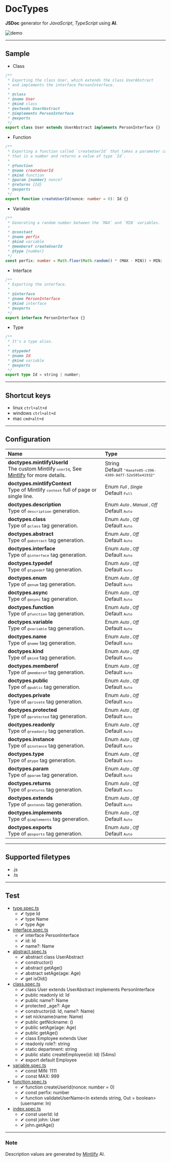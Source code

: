 # DocTypes

**JSDoc** generator for _JavaScript_, _TypeScript_ using **AI**.

![demo](./demo.gif)

---

## Sample

-   Class

```typescript
/**
 * Exporting the class User, which extends the class UserAbstract
 * and implements the interface PersonInterface.
 *
 * @class
 * @name User
 * @kind class
 * @extends UserAbstract
 * @implements PersonInterface
 * @exports
 */
export class User extends UserAbstract implements PersonInterface {}
```

-   Function

```typescript
/**
 * Exporting a function called `createUserId` that takes a parameter called `nonce`
 * that is a number and returns a value of type `Id`.
 *
 * @function
 * @name createUserId
 * @kind function
 * @param {number} nonce?
 * @returns {Id}
 * @exports
 */
export function createUserId(nonce: number = 0): Id {}
```

-   Variable

```typescript
/**
 * Generating a random number between the `MAX` and `MIN` variables.
 *
 * @constant
 * @name perfix
 * @kind variable
 * @memberof createUserId
 * @type {number}
 */
const perfix: number = Math.floor(Math.random() * (MAX - MIN)) + MIN;
```

-   Interface

```typescript
/**
 * Exporting the interface.
 *
 * @interface
 * @name PersonInterface
 * @kind interface
 * @exports
 */
export interface PersonInterface {}
```

-   Type

```typescript
/**
 * It's a type alias.
 *
 * @typedef
 * @name Id
 * @kind variable
 * @exports
 */
export type Id = string | number;
```

---

## Shortcut keys

-   linux `ctrl+alt+d`
-   windows `ctrl+alt+d`
-   mac `cmd+alt+d`

---

## Configuration

| **Name**                                                                                                                                 | **Type**                                                                        |
| :--------------------------------------------------------------------------------------------------------------------------------------- | :------------------------------------------------------------------------------ |
| **doctypes.mintlifyUserId**</br>The custom Mintlify <small>`userId`</small>, See [Mintlify](https://www.mintlify.com/) for more details. | String</br>Default <small>`"4aeafe05-c396-4389-8d77-52e585e41932"`</small>      |
| **doctypes.mintlifyContext**</br>Type of Mintlify <small>`context`</small> full of page or single line.                                  | Enum <small>_Full_ , _Single_</small></br>Default <small>`Full`</small>         |
| **doctypes.description**</br>Type of <small>`description`</small> generation.                                                            | Enum <small>_Auto_ , _Manual_ , _Off_</small></br>Default <small>`Auto`</small> |
| **doctypes.class**</br>Type of <small>`@class`</small> tag generation.                                                                   | Enum <small>_Auto_ , _Off_</small></br>Default <small>`Auto`</small>            |
| **doctypes.abstract**</br>Type of <small>`@abstract`</small> tag generation.                                                             | Enum <small>_Auto_ , _Off_</small></br>Default <small>`Auto`</small>            |
| **doctypes.interface**</br>Type of <small>`@interface`</small> tag generation.                                                           | Enum <small>_Auto_ , _Off_</small></br>Default <small>`Auto`</small>            |
| **doctypes.typedef**</br>Type of <small>`@typedef`</small> tag generation.                                                               | Enum <small>_Auto_ , _Off_</small></br>Default <small>`Auto`</small>            |
| **doctypes.enum**</br>Type of <small>`@enum`</small> tag generation.                                                                     | Enum <small>_Auto_ , _Off_</small></br>Default <small>`Auto`</small>            |
| **doctypes.async**</br>Type of <small>`@async`</small> tag generation.                                                                   | Enum <small>_Auto_ , _Off_</small></br>Default <small>`Auto`</small>            |
| **doctypes.function**</br>Type of <small>`@function`</small> tag generation.                                                             | Enum <small>_Auto_ , _Off_</small></br>Default <small>`Auto`</small>            |
| **doctypes.variable**</br>Type of <small>`@variable`</small> tag generation.                                                             | Enum <small>_Auto_ , _Off_</small></br>Default <small>`Auto`</small>            |
| **doctypes.name**</br>Type of <small>`@name`</small> tag generation.                                                                     | Enum <small>_Auto_ , _Off_</small></br>Default <small>`Auto`</small>            |
| **doctypes.kind**</br>Type of <small>`@kind`</small> tag generation.                                                                     | Enum <small>_Auto_ , _Off_</small></br>Default <small>`Auto`</small>            |
| **doctypes.memberof**</br>Type of <small>`@memberof`</small> tag generation.                                                             | Enum <small>_Auto_ , _Off_</small></br>Default <small>`Auto`</small>            |
| **doctypes.public**</br>Type of <small>`@public`</small> tag generation.                                                                 | Enum <small>_Auto_ , _Off_</small></br>Default <small>`Auto`</small>            |
| **doctypes.private**</br>Type of <small>`@private`</small> tag generation.                                                               | Enum <small>_Auto_ , _Off_</small></br>Default <small>`Auto`</small>            |
| **doctypes.protected**</br>Type of <small>`@protected`</small> tag generation.                                                           | Enum <small>_Auto_ , _Off_</small></br>Default <small>`Auto`</small>            |
| **doctypes.readonly**</br>Type of <small>`@readonly`</small> tag generation.                                                             | Enum <small>_Auto_ , _Off_</small></br>Default <small>`Auto`</small>            |
| **doctypes.instance**</br>Type of <small>`@instance`</small> tag generation.                                                             | Enum <small>_Auto_ , _Off_</small></br>Default <small>`Auto`</small>            |
| **doctypes.type**</br>Type of <small>`@type`</small> tag generation.                                                                     | Enum <small>_Auto_ , _Off_</small></br>Default <small>`Auto`</small>            |
| **doctypes.param**</br>Type of <small>`@param`</small> tag generation.                                                                   | Enum <small>_Auto_ , _Off_</small></br>Default <small>`Auto`</small>            |
| **doctypes.returns**</br>Type of <small>`@returns`</small> tag generation.                                                               | Enum <small>_Auto_ , _Off_</small></br>Default <small>`Auto`</small>            |
| **doctypes.extends**</br>Type of <small>`@extends`</small> tag generation.                                                               | Enum <small>_Auto_ , _Off_</small></br>Default <small>`Auto`</small>            |
| **doctypes.implements**</br>Type of <small>`@implements`</small> tag generation.                                                         | Enum <small>_Auto_ , _Off_</small></br>Default <small>`Auto`</small>            |
| **doctypes.exports**</br>Type of <small>`@exports`</small> tag generation.                                                               | Enum <small>_Auto_ , _Off_</small></br>Default <small>`Auto`</small>            |

---

## Supported filetypes

-   .js
-   .ts

---

## Test

-   [type.spec.ts](./src/test/workspace/type.spec.ts)
    -   ✔ type Id
    -   ✔ type Name
    -   ✔ type Age
-   [interface.spec.ts](./src/test/workspace/interface.spec.ts)
    -   ✔ interface PersonInterface
    -   ✔ id: Id
    -   ✔ name?: Name
-   [abstract.spec.ts](./src/test/workspace/abstract.spec.ts)
    -   ✔ abstract class UserAbstract
    -   ✔ constructor()
    -   ✔ abstract getAge()
    -   ✔ abstract setAge(age: Age)
    -   ✔ get isOld()
-   [class.spec.ts](./src/test/workspace/class.spec.ts)
    -   ✔ class User extends UserAbstract implements PersonInterface
    -   ✔ public readonly id: Id
    -   ✔ public name?: Name
    -   ✔ protected \_age?: Age
    -   ✔ constructor(id: Id, name?: Name)
    -   ✔ set nickname(name: Name)
    -   ✔ public getNickname: ()
    -   ✔ public setAge(age: Age)
    -   ✔ public getAge()
    -   ✔ class Employee extends User
    -   ✔ readonly role?: string
    -   ✔ static department: string
    -   ✔ public static createEmployee(id: Id) (54ms)
    -   ✔ export default Employee
-   [variable.spec.ts](./src/test/workspace/variable.spec.ts)
    -   ✔ const MIN: 1111
    -   ✔ const MAX: 999
-   [function.spec.ts](./src/test/workspace/function.spec.ts)
    -   ✔ function createUserId(nonce: number = 0)
    -   ✔ const perfix: number
    -   ✔ function validateUserName<In extends string, Out = boolean>(username: In)
-   [index.spec.ts](./src/test/workspace/index.spec.ts)
    -   ✔ const userId: Id
    -   ✔ const john: User
    -   ✔ john.getAge()

---

### Note

Description values are generated by [Mintlify](https://www.mintlify.com/) AI.
